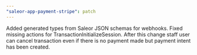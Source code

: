 ```yaml
---
"saleor-app-payment-stripe": patch
---
```


Added generated types from Saleor JSON schemas for webhooks. Fixed missing actions for TransactionInitializeSession. After this change staff user can cancel transaction even if there is no payment made but payment intent has been created.
